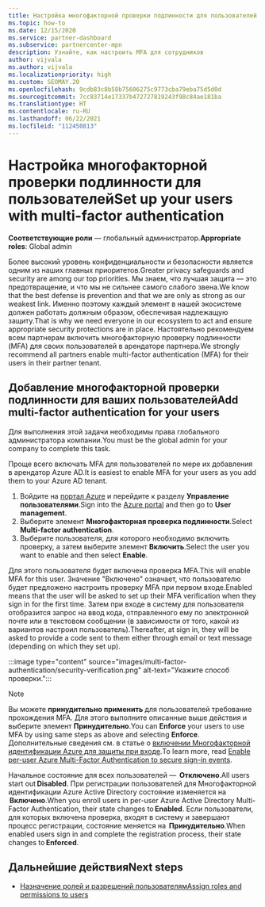 ```yaml
---
title: Настройка многофакторной проверки подлинности для пользователей
ms.topic: how-to
ms.date: 12/15/2020
ms.service: partner-dashboard
ms.subservice: partnercenter-mpn
description: Узнайте, как настроить MFA для сотрудников
author: vijvala
ms.author: vijvala
ms.localizationpriority: high
ms.custom: SEOMAY.20
ms.openlocfilehash: 9cdb83c8b58b75606275c9773cba79eba75d5d0d
ms.sourcegitcommit: 7cc83714e17337b472727819243f98c84ae181ba
ms.translationtype: HT
ms.contentlocale: ru-RU
ms.lasthandoff: 06/22/2021
ms.locfileid: "112450813"
---
```

# <a name="set-up-your-users-with-multi-factor-authentication"></a><span data-ttu-id="8dac7-103">Настройка многофакторной проверки подлинности для пользователей</span><span class="sxs-lookup"><span data-stu-id="8dac7-103">Set up your users with multi-factor authentication</span></span>

<span data-ttu-id="8dac7-104">**Соответствующие роли** — глобальный администратор.</span><span class="sxs-lookup"><span data-stu-id="8dac7-104">**Appropriate roles**: Global admin</span></span>

<span data-ttu-id="8dac7-105">Более высокий уровень конфиденциальности и безопасности является одним из наших главных приоритетов.</span><span class="sxs-lookup"><span data-stu-id="8dac7-105">Greater privacy safeguards and security are among our top priorities.</span></span> <span data-ttu-id="8dac7-106">Мы знаем, что лучшая защита — это предотвращение, и что мы не сильнее самого слабого звена.</span><span class="sxs-lookup"><span data-stu-id="8dac7-106">We know that the best defense is prevention and that we are only as strong as our weakest link.</span></span> <span data-ttu-id="8dac7-107">Именно поэтому каждый элемент в нашей экосистеме должен работать должным образом, обеспечивая надлежащую защиту.</span><span class="sxs-lookup"><span data-stu-id="8dac7-107">That is why we need everyone in our ecosystem to act and ensure appropriate security protections are in place.</span></span> <span data-ttu-id="8dac7-108">Настоятельно рекомендуем всем партнерам включить многофакторную проверку подлинности (MFA) для своих пользователей в арендаторе партнера.</span><span class="sxs-lookup"><span data-stu-id="8dac7-108">We strongly recommend all partners enable multi-factor authentication (MFA) for their users in their partner tenant.</span></span> 

## <a name="add-multi-factor-authentication-for-your-users"></a><span data-ttu-id="8dac7-109">Добавление многофакторной проверки подлинности для ваших пользователей</span><span class="sxs-lookup"><span data-stu-id="8dac7-109">Add multi-factor authentication for your users</span></span>

<span data-ttu-id="8dac7-110">Для выполнения этой задачи необходимы права глобального администратора компании.</span><span class="sxs-lookup"><span data-stu-id="8dac7-110">You must be the global admin for your company to complete this task.</span></span>

<span data-ttu-id="8dac7-111">Проще всего включать MFA для пользователей по мере их добавления в арендатор Azure AD.</span><span class="sxs-lookup"><span data-stu-id="8dac7-111">It is easiest to enable MFA for your users as you add them to your Azure AD tenant.</span></span>

1. <span data-ttu-id="8dac7-112">Войдите на [портал Azure](https://portal.azure.com) и перейдите к разделу **Управление пользователями**.</span><span class="sxs-lookup"><span data-stu-id="8dac7-112">Sign into the [Azure portal](https://portal.azure.com) and then go to **User management**.</span></span>
1. <span data-ttu-id="8dac7-113">Выберите элемент **Многофакторная проверка подлинности**.</span><span class="sxs-lookup"><span data-stu-id="8dac7-113">Select **Multi-factor authentication**.</span></span>
1. <span data-ttu-id="8dac7-114">Выберите пользователя, для которого необходимо включить проверку, а затем выберите элемент **Включить**.</span><span class="sxs-lookup"><span data-stu-id="8dac7-114">Select the user you want to enable and then select **Enable**.</span></span>

<span data-ttu-id="8dac7-115">Для этого пользователя будет включена проверка MFA.</span><span class="sxs-lookup"><span data-stu-id="8dac7-115">This will enable MFA for this user.</span></span> <span data-ttu-id="8dac7-116">Значение "Включено" означает, что пользователю будет предложено настроить проверку MFA при первом входе.</span><span class="sxs-lookup"><span data-stu-id="8dac7-116">Enabled means that the user will be asked to set up their MFA verification when they sign in for the first time.</span></span> <span data-ttu-id="8dac7-117">Затем при входе в систему для пользователя отобразится запрос на ввод кода, отправленного ему по электронной почте или в текстовом сообщении (в зависимости от того, какой из вариантов настроил пользователь).</span><span class="sxs-lookup"><span data-stu-id="8dac7-117">Thereafter, at sign in, they will be asked to provide a code sent to them either through email or text message (depending on which they set up).</span></span>  

:::image type="content" source="images/multi-factor-authentication/security-verification.png" alt-text="Укажите способ проверки.":::

>[!NOTE]
><span data-ttu-id="8dac7-119">Вы можете **принудительно применить** для пользователей требование прохождения MFA. Для этого выполните описанные выше действия и выберите элемент **Принудительно**.</span><span class="sxs-lookup"><span data-stu-id="8dac7-119">You can **Enforce** your users to use MFA by using same steps as above and selecting **Enforce**.</span></span> <span data-ttu-id="8dac7-120">Дополнительные сведения см. в статье о [включении Многофакторной идентификации Azure для защиты при входе](/azure/active-directory/authentication/howto-mfa-userstates).</span><span class="sxs-lookup"><span data-stu-id="8dac7-120">To learn more, read [Enable per-user Azure Multi-Factor Authentication to secure sign-in events](/azure/active-directory/authentication/howto-mfa-userstates).</span></span> 

<span data-ttu-id="8dac7-121">Начальное состояние для всех пользователей —  **Отключено**.</span><span class="sxs-lookup"><span data-stu-id="8dac7-121">All users start out **Disabled**.</span></span> <span data-ttu-id="8dac7-122">При регистрации пользователей для Многофакторной идентификации Azure Active Directory состояние изменяется на  **Включено**.</span><span class="sxs-lookup"><span data-stu-id="8dac7-122">When you enroll users in per-user Azure Active Directory Multi-Factor Authentication, their state changes to **Enabled**.</span></span> <span data-ttu-id="8dac7-123">Если пользователи, для которых включена проверка, входят в систему и завершают процесс регистрации, состояние меняется на  **Принудительно**.</span><span class="sxs-lookup"><span data-stu-id="8dac7-123">When enabled users sign in and complete the registration process, their state changes to **Enforced**.</span></span> 

## <a name="next-steps"></a><span data-ttu-id="8dac7-124">Дальнейшие действия</span><span class="sxs-lookup"><span data-stu-id="8dac7-124">Next steps</span></span>

- [<span data-ttu-id="8dac7-125">Назначение ролей и разрешений пользователям</span><span class="sxs-lookup"><span data-stu-id="8dac7-125">Assign roles and permissions to users</span></span>](permissions-overview.md)
